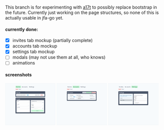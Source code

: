 This branch is for experimenting with [a17t](https://a17t.miles.land/) to possibly replace bootstrap in the future. Currently just working on the page structures, so none of this is actually usable in jfa-go yet.

#### currently done:
- [x] invites tab mockup (partially complete)
- [x] accounts tab mockup
- [x] settings tab mockup
- [ ] modals (may not use them at all, who knows)
- [ ] animations

#### screenshots
<p>
    <img src="images/invites.png" alt="invites" style="width: 32%; height: auto;">
    <img src="images/accounts.png" alt="accounts" style="width: 32%; height: auto;">
    <img src="images/settings.png" alt="settings" style="width: 32%; height: auto;">
</p>

